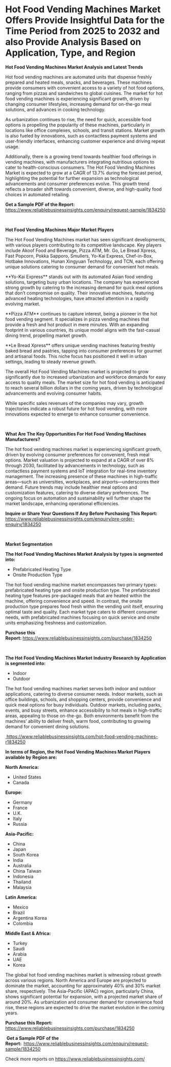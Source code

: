 <p><h1>Hot Food Vending Machines Market Offers Provide Insightful Data for the Time Period from 2025 to 2032 and also Provide Analysis Based on Application, Type, and Region</h1></p><p><strong>Hot Food Vending Machines Market Analysis and Latest Trends</strong></p>
<p><p>Hot food vending machines are automated units that dispense freshly prepared and heated meals, snacks, and beverages. These machines provide consumers with convenient access to a variety of hot food options, ranging from pizzas and sandwiches to global cuisines. The market for hot food vending machines is experiencing significant growth, driven by changing consumer lifestyles, increasing demand for on-the-go meal solutions, and advances in cooking technology.</p><p>As urbanization continues to rise, the need for quick, accessible food options is propelling the popularity of these machines, particularly in locations like office complexes, schools, and transit stations. Market growth is also fueled by innovations, such as contactless payment systems and user-friendly interfaces, enhancing customer experience and driving repeat usage. </p><p>Additionally, there is a growing trend towards healthier food offerings in vending machines, with manufacturers integrating nutritious options to cater to health-conscious consumers. The Hot Food Vending Machines Market is expected to grow at a CAGR of 13.7% during the forecast period, highlighting the potential for further expansion as technological advancements and consumer preferences evolve. This growth trend reflects a broader shift towards convenient, diverse, and high-quality food choices in automated retailing.</p></p>
<p><strong>Get a Sample PDF of the Report:&nbsp;</strong> <a href="https://www.reliablebusinessinsights.com/enquiry/request-sample/1834250?utm_campaign=2350&utm_medium=2&utm_source=Github&utm_content=ia&utm_term=19022025&utm_id=hot-food-vending-machines">https://www.reliablebusinessinsights.com/enquiry/request-sample/1834250</a></p>
<p>&nbsp;</p>
<p><strong>Hot Food Vending Machines Major Market Players</strong></p>
<p><p>The Hot Food Vending Machines market has seen significant developments, with various players contributing to its competitive landscape. Key players include Akoof Food and Beverage, Pizza ATM, Mr. Go, Le Bread Xpress, Fast Popcorn, Pokka Sapporo, Smullers, Yo-Kai Express, Chef-in-Box, Hotbake Innovations, Hunan Xingyuan Technology, and TCN, each offering unique solutions catering to consumer demand for convenient hot meals.</p><p>**Yo-Kai Express** stands out with its automated Asian food vending solutions, targeting busy urban locations. The company has experienced strong growth by catering to the increasing demand for quick meal options that don’t compromise on quality. Their innovative machines, featuring advanced heating technologies, have attracted attention in a rapidly evolving market.</p><p>**Pizza ATM** continues to capture interest, being a pioneer in the hot food vending segment. It specializes in pizza vending machines that provide a fresh and hot product in mere minutes. With an expanding footprint in various countries, its unique model aligns with the fast-casual dining trend, propelling market growth.</p><p>**Le Bread Xpress** offers unique vending machines featuring freshly baked bread and pastries, tapping into consumer preferences for gourmet and artisanal foods. This niche focus has positioned it well in urban settings, leading to steady revenue growth.</p><p>The overall Hot Food Vending Machines market is projected to grow significantly due to increased urbanization and workforce demands for easy access to quality meals. The market size for hot food vending is anticipated to reach several billion dollars in the coming years, driven by technological advancements and evolving consumer habits.</p><p>While specific sales revenues of the companies may vary, growth trajectories indicate a robust future for hot food vending, with more innovations expected to emerge to enhance consumer convenience. </p></p>
<p>&nbsp;</p>
<p><strong>What Are The Key Opportunities For Hot Food Vending Machines Manufacturers?</strong></p>
<p><p>The hot food vending machines market is experiencing significant growth, driven by evolving consumer preferences for convenient, fresh meal options. Market valuation is projected to expand at a CAGR of over 8% through 2030, facilitated by advancements in technology, such as contactless payment systems and IoT integration for real-time inventory management. The increasing presence of these machines in high-traffic areas—such as universities, workplaces, and airports—underscores their demand. Future trends may include healthier meal options and customization features, catering to diverse dietary preferences. The ongoing focus on automation and sustainability will further shape the market landscape, enhancing operational efficiencies.</p></p>
<p><strong>Inquire or Share Your Questions If Any Before Purchasing This Report:</strong> <a href="https://www.reliablebusinessinsights.com/enquiry/pre-order-enquiry/1834250?utm_campaign=2350&utm_medium=2&utm_source=Github&utm_content=ia&utm_term=19022025&utm_id=hot-food-vending-machines">https://www.reliablebusinessinsights.com/enquiry/pre-order-enquiry/1834250</a></p>
<p>&nbsp;</p>
<p><strong>Market Segmentation</strong></p>
<p><strong>The Hot Food Vending Machines Market Analysis by types is segmented into:</strong></p>
<p><ul><li>Prefabricated Heating Type</li><li>Onsite Production Type</li></ul></p>
<p><p>The hot food vending machine market encompasses two primary types: prefabricated heating type and onsite production type. The prefabricated heating type features pre-packaged meals that are heated within the machine, offering convenience and speed. In contrast, the onsite production type prepares food fresh within the vending unit itself, ensuring optimal taste and quality. Each market type caters to different consumer needs, with prefabricated machines focusing on quick service and onsite units emphasizing freshness and customization.</p></p>
<p><strong>Purchase this Report:&nbsp;</strong><a href="https://www.reliablebusinessinsights.com/purchase/1834250?utm_campaign=2350&utm_medium=2&utm_source=Github&utm_content=ia&utm_term=19022025&utm_id=hot-food-vending-machines">https://www.reliablebusinessinsights.com/purchase/1834250</a></p>
<p>&nbsp;</p>
<p><strong>The Hot Food Vending Machines Market Industry Research by Application is segmented into:</strong></p>
<p><ul><li>Indoor</li><li>Outdoor</li></ul></p>
<p><p>The hot food vending machines market serves both indoor and outdoor applications, catering to diverse consumer needs. Indoor markets, such as office buildings, schools, and shopping centers, provide convenience and quick meal options for busy individuals. Outdoor markets, including parks, events, and busy streets, enhance accessibility to hot meals in high-traffic areas, appealing to those on-the-go. Both environments benefit from the machines’ ability to deliver fresh, warm food, contributing to growing demand for convenient dining solutions.</p></p>
<p><a href="https://www.reliablebusinessinsights.com/hot-food-vending-machines-r1834250?utm_campaign=2350&utm_medium=2&utm_source=Github&utm_content=ia&utm_term=19022025&utm_id=hot-food-vending-machines">&nbsp;https://www.reliablebusinessinsights.com/hot-food-vending-machines-r1834250</a></p>
<p><strong>In terms of Region, the Hot Food Vending Machines Market Players available by Region are:</strong></p>
<p>
    <p> <strong> North America: </strong>
        <ul>
            <li>United States</li>
            <li>Canada</li>
        </ul>
        </p> 
    <p> <strong> Europe: </strong>
        <ul>
            <li>Germany</li>
            <li>France</li>
            <li>U.K.</li>
            <li>Italy</li>
            <li>Russia</li>
        </ul>
        </p> 
    <p> <strong> Asia-Pacific: </strong>
        <ul>
            <li>China</li>
            <li>Japan</li>
            <li>South Korea</li>
            <li>India</li>
            <li>Australia</li>
            <li>China Taiwan</li>
            <li>Indonesia</li>
            <li>Thailand</li>
            <li>Malaysia</li>
        </ul>
        </p> 
    <p> <strong> Latin America: </strong>
        <ul>
            <li>Mexico</li>
            <li>Brazil</li>
            <li>Argentina Korea</li>
            <li>Colombia</li>
        </ul>
        </p> 
    <p> <strong> Middle East & Africa: </strong>
        <ul>
            <li>Turkey</li>
            <li>Saudi</li>
            <li>Arabia</li>
            <li>UAE</li>
            <li>Korea</li>
        </ul>
    </p>
    </p>
<p><p>The global hot food vending machines market is witnessing robust growth across various regions. North America and Europe are projected to dominate the market, accounting for approximately 40% and 30% market share, respectively. The Asia-Pacific (APAC) region, particularly China, shows significant potential for expansion, with a projected market share of around 20%. As urbanization and consumer demand for convenience food rise, these regions are expected to drive the market evolution in the coming years.</p></p>
<p><strong>Purchase this Report: </strong><a href="https://www.reliablebusinessinsights.com/purchase/1834250?utm_campaign=2350&utm_medium=2&utm_source=Github&utm_content=ia&utm_term=19022025&utm_id=hot-food-vending-machines">https://www.reliablebusinessinsights.com/purchase/1834250</a></p>
<p>&nbsp;<strong>Get a Sample PDF of the Report:&nbsp;&nbsp;</strong><a href="https://www.reliablebusinessinsights.com/enquiry/request-sample/1834250?utm_campaign=2350&utm_medium=2&utm_source=Github&utm_content=ia&utm_term=19022025&utm_id=hot-food-vending-machines">https://www.reliablebusinessinsights.com/enquiry/request-sample/1834250</a></p>
<p><strong></strong></p>
<p>Check more reports on <a href="https://www.reliablebusinessinsights.com/?utm_campaign=2350&utm_medium=2&utm_source=Github&utm_content=ia&utm_term=19022025&utm_id=hot-food-vending-machines">https://www.reliablebusinessinsights.com/</a></p>